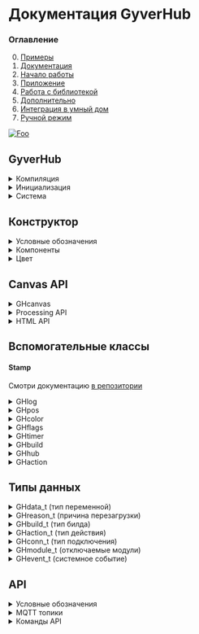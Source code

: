 # Документация GyverHub
### Оглавление
0. [Примеры](https://github.com/GyverLibs/GyverHub/tree/main/examples)
1. [Документация](https://github.com/GyverLibs/GyverHub/wiki)
2. [Начало работы](https://github.com/GyverLibs/GyverHub/wiki/2.-%D0%9D%D0%B0%D1%87%D0%B0%D0%BB%D0%BE-%D1%80%D0%B0%D0%B1%D0%BE%D1%82%D1%8B)
3. [Приложение](https://github.com/GyverLibs/GyverHub/wiki/3.-%D0%9F%D1%80%D0%B8%D0%BB%D0%BE%D0%B6%D0%B5%D0%BD%D0%B8%D0%B5)
4. [Работа с библиотекой](https://github.com/GyverLibs/GyverHub/wiki/4.-%D0%A0%D0%B0%D0%B1%D0%BE%D1%82%D0%B0-%D1%81-%D0%B1%D0%B8%D0%B1%D0%BB%D0%B8%D0%BE%D1%82%D0%B5%D0%BA%D0%BE%D0%B9)
5. [Дополнительно](https://github.com/GyverLibs/GyverHub/wiki/5.-%D0%94%D0%BE%D0%BF%D0%BE%D0%BB%D0%BD%D0%B8%D1%82%D0%B5%D0%BB%D1%8C%D0%BD%D0%BE)
6. [Интеграция в умный дом](https://github.com/GyverLibs/GyverHub/wiki/6.-%D0%98%D0%BD%D1%82%D0%B5%D0%B3%D1%80%D0%B0%D1%86%D0%B8%D1%8F-%D0%B2-%D1%83%D0%BC%D0%BD%D1%8B%D0%B9-%D0%B4%D0%BE%D0%BC)
7. [Ручной режим](https://github.com/GyverLibs/GyverHub/wiki/7.-%D0%A0%D1%83%D1%87%D0%BD%D0%BE%D0%B9-%D1%80%D0%B5%D0%B6%D0%B8%D0%BC)

[![Foo](https://img.shields.io/badge/ENGLISH-VERSION-blueviolet.svg?style=flat-square)](https://github-com.translate.goog/GyverLibs/GyverHub/wiki?_x_tr_sl=ru&_x_tr_tl=en)

## GyverHub
<details>
<summary>Компиляция</summary>

#### Платформа
Библиотека сама определяет, на какой платформе компилируется. Для ESP8266/ESP32 предусмотрен отдельный флаг `GH_ESP_BUILD` (библиотека сама его поднимает), включюащий сетевые возможности в компиляцию. Для создания кросс-платформенного кода можно "прятать" 
код для ESPxx внутри условной конструкции:

```cpp
#ifdef GH_ESP_BUILD
// этот код будет компилироваться только для esp
#endif
```

#### Дефайны настроек
```cpp
// Вводятся до подключения библиотеки
#define ATOMIC_FS_UPDATE  // OTA обновление GZIP файлом
#define GH_ASYNC          // использовать ASYNC библиотеки

// включить сайт в память программы (не нужно загружать файлы в память)
#define GH_INCLUDE_PORTAL

// полное отключение модулей из программы
#define GH_NO_PORTAL    // открытие сайта из памяти esp
#define GH_NO_WS        // WebSocket
#define GH_NO_MQTT      // MQTT
#define GH_NO_FS        // работа с файлами (включая ОТА!)
#define GH_NO_OTA       // ОТА файлом с приложения
#define GH_NO_OTA_URL   // ОТА по URL
```

</details>

<details>
<summary>Инициализация</summary>

Иконки Font Awesome v5 Solid, бесплатный пак:
- [Список иконок](https://fontawesome.com/v5/cheatsheet/free/solid)
- [Поиск иконок](https://fontawesome.com/v5/search?o=r&m=free&s=solid)

> Вставлять САМ СИМВОЛ в "строку", например `""` , `""` , `""`

```cpp
GyverHub;
GyverHub(char* prefix);                                         // + префикс сети
GyverHub(char* prefix, char* name);                             // + имя в списке устройств
GyverHub(char* prefix, char* name, char* icon);                 // + иконка в списке устройств
GyverHub(char* prefix, char* name, char* icon, uint32_t id);    // + вручную задать ID устройства
// примечание: id нужно обязательно задавать для отличных от ESP платформ (для esp генерируется автоматически)
// при задании id у esp он заменит сгенерированный библиотекой
```
</details>

<details>
<summary>Система</summary>

```cpp
// =================== CONFIG ==================
void config(char* nprefix, char* nname, char* nicon, uint32_t nid); // Аналог конструктора
void setVersion(char* v);   // установить версию прошивки для отображения в Info
void begin();               // запустить
void end();                 // остановить
bool tick();                // тикер, вызывать в loop

// ================== MODULES =================
// по умолчанию все модули включены
// модули, отвечающие за связь, нужно настраивать перед вызовом begin()!
void modules.set(uint16_t mods);    // включить модули
void modules.unset(uint16_t mods);  // выключить модули

// можно выбрать несколько модулей с разделителем | 
// modules.set(GH_MOD_DOWNLOAD | GH_MOD_UPLOAD | GH_MOD_INFO);
// modules.unset(GH_MOD_DOWNLOAD | GH_MOD_UPLOAD | GH_MOD_INFO);

bool modules.read(GHmodule_t mod);  // включен ли модуль
void modules.setAll();              // установить все
void modules.unsetAll();            // выключить все

// ==================== PIN ===================
void setPIN(uint32_t npin); // установить пин-код устройства (больше 1000, не может начинаться с 0)
uint32_t getPIN();          // прочитать пин-код

// =================== BUILD ==================
void onBuild(f);        // подключить сборщик интерфейса. Функция вида void f()
void refresh();         // обновить веб-интерфейс. Вызывать внутри обработчика build

// полные свойства
GHbuild getBuild();     // получить свойства текущего билда. Вызывать внутри обработчика build В САМОМ НАЧАЛЕ

// более простой доступ
bool buildRead();           // true - если билдер вызван для set или read операций
const char* actionName();   // вернёт имя компонента в текущем действии
const char* actionValue();  // вернёт значение компонента в текущем действии

// ================== STATUS ==================
void onEvent(f);           // подключить обработчик изменения статуса. Функция вида void f(GHevent_t event, GHconn_t conn)
bool running();             // вернёт true, если система запущена
bool focused();             // true - интерфейс устройства сейчас открыт на сайте или в приложении
bool focused(GHconn_t c);   // проверить фокус по указанному типу связи

// подключить функцию-обработчик перезагрузки. Будет вызвана перед перезагрузкой. Функция вида void f(GHreason_t r)
// только для ESPxx
void onReboot(f);

// =================== CLI ===================
void onCLI(f);          // подключить обработчик входящих сообщений с веб-консоли. Функция вида void f(String& s)
void print(String s);   // отправить текст в веб-консоль
void print(String s, uint32_t color);    // + цвет

// ================= NOTIFY ==================
void sendPush(String text);                     // отправить пуш-уведомление

void sendAlert(String text);                    // показать всплывающее окно

void sendNotice(String text);                   // отправить всплывающее уведомление
void sendNotice(String text, uint32_t color);   // + цвет

// ================= UPDATE ==================
void sendUpdate(String name, String value);     // отправить update вручную с указанием значения

// отправить update по имени компонента (значение будет прочитано в build)
// имена можно передать списком через запятую
// нельзя вызывать внутри build
void sendUpdate(String name);

// ================= CANVAS =================
void sendCanvas(const String& name, GHcanvas& cv);       // отправить холст
void sendCanvasBegin(const String& name, GHcanvas& cv);  // начать отправку холста
void sendCanvasEnd(GHcanvas& cv);                        // закончить отправку холста

// ================== MQTT ==================
// настроить MQTT (только TCP)
void setupMQTT(char* host, uint16_t port);
void setupMQTT(char* host, uint16_t port, char* login, const char* pass);
void setupMQTT(char* host, uint16_t port, char* login, const char* pass, uint8_t qos, bool retained);

void setupMQTT(IPAddress ip, uint16_t port);
void setupMQTT(IPAddress ip, uint16_t port, char* login, const char* pass);
void setupMQTT(IPAddress ip, uint16_t port, char* login, const char* pass, uint8_t qos, bool retained);
// для игнорирования login/pass нужно установить 0

bool online();      // MQTT подключен

void turnOn();      // отправить MQTT LWT команду на включение
void turnOff();     // отправить MQTT LWT команду на выключение

void sendGetAuto(bool v);       // автоматически отправлять новое состояние на get-топик при изменении через set (умолч. false)
void sendGet(String name, String value);    // отправить имя-значение на get-топик (MQTT)

// отправить значение по имени компонента на get-топик (MQTT) (значение будет прочитано в build)
// имена можно передать списком через запятую
// нельзя вызывать внутри build
void sendGet(String name);

// ============== MANUAL BUILD ==============
void onManual(f);                                   // подключить обработчик запроса при ручном соединении. Функция вида void f(String& s, GHconn_t conn, bool broadcast)
void parse(char* url, GHconn_t conn);               // парсить команду вида PREFIX/ID/HUB_ID/CMD/NAME=VALUE, указать тип подключения
void parse(char* url, char* var, GHconn_t conn);    // парсить команду вида PREFIX/ID/HUB_ID/CMD/NAME, value отдельно, указать тип подключения

// установить размер буфера строки для сборки интерфейса в режиме MANUAL
// 0 - интерфейс будет собран и отправлен цельной строкой, иначе пакет будет отправляться частями размером с буфер
void setBufferSize(uint16_t size);
```
</details>

## Конструктор
<details>
<summary>Условные обозначения</summary>

- `String` - для краткости под этим типом подразумевается `String`
    - `func("текст в кавычках");`  - строки const char*
    - `func(F("строка в flash"));` - строки, сохранённые в Flash памяти через F() - `F("строка")`
    - `String s; func(s);`         - String строки, объявленные выше
    - `func(String(123) + 456);`   - String строки, объявленные внутри (не рекомендуется)
- `FSTR` - для краткости под этим типом подразумевается `const __FlashStringHelper*`
    - `func(F("строка в flash"));` - строки, сохранённые в Flash памяти через F() - `F("строка")`
- `ИМЯ` - уникальное имя компонента. Строка в любом виде (оптимальнее всего - `F("строка")`)
- `НАЗВАНИЕ` - название блока (подпись). Строка в любом виде (оптимальнее всего - `F("строка")`). Чтобы полностью убрать название, нужно передать константу `GH_NO_LABEL`
- `ЦВЕТ` - цвет компонента типа `uint32_t` или `GHcolor`. Можно передать цвет из стандартного списка цветов `GH_RED`, `GH_BLUE`... (см. ниже)
- `void* var` - переменная *любого типа*, переданная в функцию по адресу. Компоненты сами изменяют значения переменных при действиях с приложения. Если автоматическое изменение не нужно - передай `0` вместо адреса.
- `ТИП` - тип "подключенной" в предыдущем аргументе переменной. Смотри типы `GHdata_t` ниже. Если переменная не передана (передан `0`), тип можно указать `GH_NULL`
- `...` - пропущенные функции, аргументы в них стоят "по умолчанию"

</details>

<details>
<summary>Компоненты</summary>

```cpp
// ========================== ВИДЖЕТ ==========================
void BeginWidgets();            // начать строку виджетов
void BeginWidgets(int высота);  // + указать минимальную высоту в px
void EndWidgets();              // завершить строку виджетов
void WidgetSize(int ширина);    // ширина следующего виджета

// ======================== ОФОРМЛЕНИЕ ========================
void Space();               // пустое место (в режиме виджетов - пустой виджет)
void Space(int высота);     // + настройка высоты в px
void Title(String text);    // заголовок

// ===================== ПАССИВНЫЙ ТЕКСТ ======================
// крупный цветной текст
// размер шрифта умолч. 40
void Label(ИМЯ);
...
void Label(ИМЯ, String текст, НАЗВАНИЕ, ЦВЕТ, int размер);

// дисплей. Для переноса строк используй символ '\n'
// к-во строк умолч. 2, размер шрифта умолч. 40
void Display(ИМЯ);
...
void Display(ИМЯ, String текст, НАЗВАНИЕ, ЦВЕТ, int строк, int размер);

// блок для HTML кода
void HTML(ИМЯ);
...
void HTML(ИМЯ, String текст, НАЗВАНИЕ);

// ========================== SCRIPT ===========================
// JavaScript код, будет исполнен в eval()
void JS(String код);

// ============================ LOG =============================
// вывод лога
void Log(ИМЯ, GHlog* log);
void Log(ИМЯ, GHlog* log, НАЗВАНИЕ);

// ========================= ИНДИКАЦИЯ ==========================
// светодиод
void LED(ИМЯ);
...
void LED(ИМЯ, bool value, НАЗВАНИЕ, String иконка);

// индикаторная шкала
// здесь текст - будет выведен после значения (например "°C")
void Gauge(ИМЯ);
...
void Gauge(ИМЯ, float value, String текст, НАЗВАНИЕ, float minv, float maxv, float step, uint32_t color);

// ======================== НАВИГАЦИЯ =========================
// вкладки, передать список пунктов через запятую
bool Tabs(ИМЯ, uint8_t* var, String список);
bool Tabs(ИМЯ, uint8_t* var, String список, НАЗВАНИЕ);
// ДОДЕЛАТЬ ЦВЕТ

// ========================== КНОПКИ ==========================
// кнопка с текстом
// размер_текста умолч. 22
bool Button(ИМЯ);
...
bool Button(ИМЯ, bool* var, НАЗВАНИЕ, ЦВЕТ, int размер_текста);

// кнопка с иконкой
// размер_текста умолч. 50
bool ButtonIcon(ИМЯ);
...
bool ButtonIcon(ИМЯ, bool* var, НАЗВАНИЕ, ЦВЕТ, int размер_текста);

// =========================== ВВОД ===========================
// ввод любых данных
// max - макс. символов
bool Input(ИМЯ);
...
bool Input(ИМЯ, void* var, ТИП, НАЗВАНИЕ, int max, ЦВЕТ);

// пароль
bool Pass(ИМЯ);
...
bool Pass(ИМЯ, void* var, ТИП, НАЗВАНИЕ, int max, ЦВЕТ);

// слайдер
// мин и макс умолч. 0 и 100, шаг умолч. 1
bool Slider(ИМЯ);
...
bool Slider(ИМЯ, void* var, ТИП, НАЗВАНИЕ, float min, float max, float step, ЦВЕТ);

// спиннер
// мин и макс умолч. 0 и 100, шаг умолч. 1
bool Spinner(ИМЯ);
...
bool Spinner(ИМЯ, void* var, ТИП, НАЗВАНИЕ, float min, float max, float step, ЦВЕТ);

// джойстик
// center - возвращать джойстик в центр [умолч. 1 - вкл]
// exp - значение по экспоненте [умолч. 0 - выкл]
bool Joystick(ИМЯ, GHpos* pos);
...
bool Joystick(ИМЯ, GHpos* pos, bool center, bool exp, НАЗВАНИЕ, ЦВЕТ);

// всплывающее окно ввода
// для активации отправь sendUpdate() с именем и пустой строкой или новым текстом для окна
bool Prompt(VSPTR name)
...
bool Prompt(VSPTR name, void* var, GHdata_t type, НАЗВАНИЕ);

// ======================== ВЫКЛЮЧАТЕЛИ ========================
// выключатель
bool Switch(ИМЯ);
...
bool Switch(ИМЯ, bool* var, НАЗВАНИЕ, ЦВЕТ);

// выключатель-иконка
bool SwitchIcon(ИМЯ);
...
bool SwitchIcon(ИМЯ, bool* var, НАЗВАНИЕ, String текст, ЦВЕТ);

// выключатель-текст
bool SwitchText(ИМЯ);
...
bool SwitchText(ИМЯ, bool* var, НАЗВАНИЕ, String текст, ЦВЕТ);

// всплывающее окно с кнопками ОК и ОТМЕНА
// для активации отправь sendUpdate() с именем и пустой строкой или новым текстом для окна
bool Confirm(VSPTR name);
...
bool Confirm(VSPTR name, bool* var, НАЗВАНИЕ);

// =========================== ВРЕМЯ ===========================
// ввод даты
bool Date(ИМЯ, Stamp* var);
...
bool Date(ИМЯ, Stamp* var, НАЗВАНИЕ, ЦВЕТ);

// ввод времени
bool Time(ИМЯ, Stamp* var);
...
bool Time(ИМЯ, Stamp* var, НАЗВАНИЕ, ЦВЕТ);

// ввод даты и времени
bool DateTime(ИМЯ, Stamp* var);
...
bool DateTime(ИМЯ, Stamp* var, НАЗВАНИЕ, ЦВЕТ);

// =========================== ВЫБОР ===========================
// выбор, передать список пунктов через запятую
bool Select(ИМЯ, uint8_t* var, String список);
...
bool Select(ИМЯ, uint8_t* var, String список, НАЗВАНИЕ, ЦВЕТ);

// флаги, передать список пунктов через запятую
bool Flags(ИМЯ, GHflags* var, String текст);
...
bool Flags(ИМЯ, GHflags* var, String текст, НАЗВАНИЕ, ЦВЕТ);

// цвет
bool Color(ИМЯ, GHcolor* var);
bool Color(ИМЯ, GHcolor* var, НАЗВАНИЕ);

// ========================== CANVAS ===========================
// размеры холста по умолч. 400x300px
// пустой холст
bool Canvas(ИМЯ);
...
bool Canvas(ИМЯ, ШИРИНА, ВЫСОТА, GHcanvas* cv, GHpos* pos, НАЗВАНИЕ);

// начать холст с рисунком
bool BeginCanvas(ИМЯ);
...
bool BeginCanvas(ИМЯ, ШИРИНА, ВЫСОТА, GHcanvas* cv, GHpos* pos, НАЗВАНИЕ);

// закончить холст с рисунком
void EndCanvas();

// =========================== DUMMY ===========================
// пустой компонент, не отображается в интерфейсе
// но может быть опрошен и установлен через MQTT и прямые запросы
bool Dummy(ИМЯ);
bool Dummy(ИМЯ, void* var, ТИП);
```
</details>

<details>
<summary>Цвет</summary>

```cpp
GH_RED      // 0xcb2839
GH_ORANGE   // 0xd55f30
GH_YELLOW   // 0xd69d27
GH_GREEN    // 0x37A93C
GH_MINT     // 0x25b18f
GH_AQUA     // 0x2ba1cd
GH_BLUE     // 0x297bcd
GH_VIOLET   // 0x825ae7
GH_PINK     // 0xc8589a
```
</details>

## Canvas API
<details>
<summary>GHcanvas</summary>

```cpp
void extBuffer(String* sptr);   // подключить внешний буфер
void clearBuffer();             // очистить буфер (внутренний)
void custom(String s);          // добавить строку кода на js
```
</details>

<details>
<summary>Processing API</summary>

https://processing.org/reference/
```cpp
// =============== BACKGROUND ===============
void clear();                           // очистить полотно
void background();                      // залить полотно установленным в fill() цветом
void background(uint32_t hex);          // залить полотно указанным цветом
void background(uint32_t hex, a);       // залить полотно указанным цветом + прозрачность 0-255

// ================== FILL ==================
void noFill();                          // отключить заливку (по умолч. вкл)
void fill(uint32_t hex);                // выбрать цвет заливки
void fill(uint32_t hex, uint8_t a);     // выбрать цвет заливки + прозрачность 0-255

// ================= STROKE =================
void noStroke();                        // отключить обводку (по умолч. вкл)
void stroke(uint32_t hex);              // выбрать цвет обводки
void stroke(uint32_t hex, uint8_t a);   // выбрать цвет обводки + прозрачность 0-255
void strokeWeight(int v);               // толщина обводки, px

// соединение линий: CV_MITER (умолч), CV_BEVEL, CV_ROUND
// https://processing.org/reference/strokeJoin_.html
void strokeJoin(v);

// края линий: CV_PROJECT (умолч), CV_ROUND, CV_SQUARE
// https://processing.org/reference/strokeCap_.html
void strokeCap(v);

// =============== PRIMITIVES ===============
void point(int x, int y);               // точка
void circle(int x, int y, int r);       // окружность (x, y, радиус), px
void line(int x1, int y1, int x2, int y2);  // линия (координаты начала и конца)
void square(int x, int y, int w);       // квадрат
void rect(int x, int y, int w, int h);  // прямоугольник
void triangle(int x1, int y1, int x2, int y2, int x3, int y3);  // треугольник (координаты углов)
void quadrangle(int x1, int y1, int x2, int y2, int x3, int y3, int x4, int y4);    // четырёхугольник (координаты углов)

// режим окружности: CV_CENTER (умолч), CV_CORNER
// https://processing.org/reference/ellipseMode_.html
void ellipseMode(mode);

// режим прямоугольника: CV_CORNER (умолч), CV_CORNERS, CV_CENTER, CV_RADIUS
// https://processing.org/reference/rectMode_.html
void rectMode(mode);

// ================== TEXT ==================
void text(const String& text, int x, int y, int w = 0); // вывести текст, опционально макс длина
void textFont(const char* name);    // шрифт
void textSize(int size);            // размер шрифта, px

// выравнивание текста
// h: CV_LEFT, CV_CENTER, CV_RIGHT
// v: TXT_TOP, TXT_BOTTOM, TXT_CENTER, TXT_BASELINE
// https://processing.org/reference/textAlign_.html
void textAlign(h, v);

// ================= SYSTEM =================
void push();    // сохранить конфигурацию полотна
void pop();     // восстановить конфигурацию полотна
```
</details>

<details>
<summary>HTML API</summary>

https://www.w3schools.com/tags/ref_canvas.asp

```cpp
void fillStyle(uint32_t hex);               // цвет заполнения
void fillStyle(uint32_t hex, uint8_t a);    // цвет заполнения

void strokeStyle(uint32_t hex);             // цвет обводки
void strokeStyle(uint32_t hex, uint8_t a);  // цвет обводки

void shadowColor(uint32_t hex);             // цвет тени
void shadowColor(uint32_t hex, uint8_t a);  // цвет тени

void shadowBlur(int v);         // размытость тени, px
void shadowOffsetX(int v);      // отступ тени, px
void shadowOffsetY(int v);      // отступ тени, px

// края линий: CV_BUTT (умолч), CV_ROUND, CV_SQUARE
// https://www.w3schools.com/tags/canvas_linecap.asp
void lineCap(v);

// соединение линий: CV_MITER (умолч), CV_BEVEL, CV_ROUND
// https://www.w3schools.com/tags/canvas_linejoin.asp
void lineJoin(v);

// ширина линий, px
void lineWidth(int v);

// длина соединения CV_MITER, px
// https://www.w3schools.com/tags/canvas_miterlimit.asp
void miterLimit(int v);

// шрифт: "30px Arial"
// https://www.w3schools.com/tags/canvas_font.asp
void font(const String& v);

// выравнивание текста: CV_START (умолч), CV_END, CV_CENTER, CV_LEFT, CV_RIGHT
// https://www.w3schools.com/tags/canvas_textalign.asp
void textAlign(v);

// позиция текста: CV_ALPHABETIC (умолч), CV_TOP, CV_HANGING, CV_MIDDLE, CV_IDEOGRAPHIC, CV_BOTTOM
// https://www.w3schools.com/tags/canvas_textbaseline.asp
void textBaseline(v);

// прозрачность рисовки, 0.0-1.0
void globalAlpha(float v);

// тип наложения графики: CV_SRC_OVER (умолч), CV_SRC_ATOP, CV_SRC_IN, CV_SRC_OUT, CV_DST_OVER, CV_DST_ATOP, CV_DST_IN, CV_DST_OUT, CV_LIGHTER, CV_COPY, CV_XOR
// https://www.w3schools.com/tags/canvas_globalcompositeoperation.asp
void globalCompositeOperation(v);

void _rect(int x, int y, int w, int h);         // прямоугольник
void fillRect(int x, int y, int w, int h);      // закрашенный прямоугольник
void strokeRect(int x, int y, int w, int h);    // обведённый прямоугольник
void clearRect(int x, int y, int w, int h);     // очистить область
void fill();                                    // залить
void stroke();                                  // обвести
void beginPath();                               // начать путь
void moveTo(int x, int y);                      // переместить курсор
void closePath();                               // завершить путь (провести линию на начало)
void lineTo(int x, int y);                      // нарисовать линию от курсора

// ограничить область рисования
// https://www.w3schools.com/tags/canvas_clip.asp
void clip();

// провести кривую
// https://www.w3schools.com/tags/canvas_quadraticcurveto.asp
void quadraticCurveTo(int cpx, int cpy, int x, int y);

// провести кривую Безье
// https://www.w3schools.com/tags/canvas_beziercurveto.asp
void bezierCurveTo(int cp1x, int cp1y, int cp2x, int cp2y, int x, int y);

// провести дугу
// https://www.w3schools.com/tags/canvas_arc.asp
void arc(int x, int y, int r, int sa = 0, int ea = 360, bool ccw = 0);

// скруглить
// https://www.w3schools.com/tags/canvas_arcto.asp
void arcTo(int x1, int y1, int x2, int y2, int r);

// масштабировать область рисования
// https://www.w3schools.com/tags/canvas_scale.asp
void scale(int sw, int sh);

// вращать область рисования
// https://www.w3schools.com/tags/canvas_rotate.asp
void rotate(int v);

// перемещать область рисования
// https://www.w3schools.com/tags/canvas_translate.asp
void translate(int x, int y);

// вывести закрашенный текст, опционально макс. длина
void fillText(const String& text, int x, int y, int w = 0);

// вывести обведённый текст, опционально макс. длина
void strokeText(const String& text, int x, int y, int w = 0);

// вывести картинку
// https://www.w3schools.com/tags/canvas_drawimage.asp
void drawImage(const String& img, int x, int y);
void drawImage(const String& img, int x, int y, int w, int h);
void drawImage(const String& img, int sx, int sy, int sw, int sh, int x, int y, int w, int h);

// сохранить конфигурацию полотна
// https://developer.mozilla.org/en-US/docs/Web/API/CanvasRenderingContext2D/save
void save();

// восстановить конфигурацию полотна
// https://developer.mozilla.org/en-US/docs/Web/API/CanvasRenderingContext2D/restore
void restore();
```
</details>

## Вспомогательные классы
#### Stamp
Смотри документацию [в репозитории](https://github.com/GyverLibs/Stamp)

<details>
<summary>GHlog</summary>

```cpp
// в лог можно делать print()/println()
void begin(int n = 64);     // начать и указать размер буфера
void end();                 // остановить
void read(String* s);       // прочитать в строку
String read();              // прочитать строкой
void clear();               // очистить
bool available();           // есть данные
bool state();               // запущен
int length();               // длина
```
</details>

<details>
<summary>GHpos</summary>

```cpp
// содержит координаты для обработки холста и джойстика
int16_t x();
int16_t y();

// индикатор того, что координаты изменились
// автоматически сбросится в false
bool changed();
```
</details>

<details>
<summary>GHcolor</summary>

```cpp
// содержит 3 компонента цвета
uint8_t r;
uint8_t g;
uint8_t b;

// конструктор
GHcolor(uint32_t col);
GHcolor(uint8_t nr, uint8_t ng, uint8_t nb);

// установить
void setRGB(uint8_t nr, uint8_t ng, uint8_t nb);
void setHEX(uint32_t hex);

// преобразовать в 24-бит цвет
uint32_t getHEX();
```
</details>

<details>
<summary>GHflags</summary>

```cpp
// хранит однобитные флаги, максимум 16 штук
uint16_t flags;

GHflags(uint16_t nflags);

// установить флаг под номером idx в значение val
void set(uint8_t idx, uint8_t val);

// получить значение флага под номером idx
uint8_t get(uint8_t idx);

// вывести строкой вида 010101010
String toString();
```
</details>

<details>
<summary>GHtimer</summary>

```cpp
// простенький таймер на millis()
void start();
void start(uint32_t ms);
void start(uint32_t ms, uint8_t seconds);
void start(uint32_t ms, uint8_t seconds, uint8_t minutes);
void start(uint32_t ms, uint8_t seconds, uint8_t minutes, uint8_t hours);
void start(uint32_t ms, uint8_t seconds, uint8_t minutes, uint8_t hours, uint8_t days);

void stop();
bool ready();
```
</details>

<details>
<summary>GHbuild</summary>

```cpp
GHbuild_t type;     // тип билда
GHhub hub;          // данные клиента
GHaction action;    // действие
```
</details>

<details>
<summary>GHhub</summary>

```cpp
GHconn_t conn;      // тип соединения
char id[9];         // id клиента
```
</details>

<details>
<summary>GHaction</summary>

```cpp
GHaction_t type;        // тип действия 
const char* name;       // имя компонента
const char* value;      // значение компонента

String nameString();    // получить имя как String
int32_t valueInt();     // получить значение как int (32 бит)
float valueFloat();     // получить значение как float
```
</details>

## Типы данных
<details>
<summary>GHdata_t (тип переменной)</summary>

```cpp
GH_NULL     // нет

GH_STR      // String
GH_CSTR     // char[]

GH_BOOL     // bool
GH_INT8     // int8_t
GH_UINT8    // uint8_t
GH_INT16    // int16_t
GH_UINT16   // uint16_t
GH_INT32    // int32_t
GH_UINT32   // uint32_t

GH_FLOAT    // float
GH_DOUBLE   // double

GH_COLOR    // GHcolor
GH_FLAGS    // GHflags
GH_STAMP    // Stamp
GH_POS      // GHpos
```
</details>

<details>
<summary>GHreason_t (причина перезагрузки)</summary>

```cpp
GH_REB_NONE
GH_REB_BUTTON       // по кнопке с сайта
GH_REB_OTA          // после ОТА обновления
GH_REB_OTA_URL      // после OTA обновления по URL
```
</details>

<details>
<summary>GHbuild_t (тип билда)</summary>

```cpp
GH_BUILD_NONE       // нет
GH_BUILD_ACTION     // действие GHaction_t
GH_BUILD_COUNT      // измерение размера пакета
GH_BUILD_READ       // чтение значения по имени (get, update)
GH_BUILD_UI         // сборка интерфейса для отправки
GH_BUILD_TG         // сборка для Telegram
```
</details>

<details>
<summary>GHaction_t (тип действия)</summary>

```cpp
GH_ACTION_NONE      // нет
GH_ACTION_SET       // установка значения
GH_ACTION_PRESS     // кнопка нажата
GH_ACTION_RELEASE   // кнопка отпущена
```
</details>

<details>
<summary>GHconn_t (тип подключения)</summary>

```cpp
GH_SERIAL
GH_BT
GH_WS
GH_MQTT
GH_SYSTEM
```
</details>

<details>
<summary>GHmodule_t (отключаемые модули)</summary>

```cpp
GH_MOD_INFO     // разрешить вкладку инфо
GH_MOD_FSBR     // разрешить вкладку менеджера файлов
GH_MOD_FORMAT   // разрешить форматирование FS
GH_MOD_DOWNLOAD // разрешить скачивание
GH_MOD_UPLOAD   // разрешить загрузку
GH_MOD_OTA      // разрешить ОТА
GH_MOD_OTA_URL  // разрешить ОТА по URL
GH_MOD_REBOOT   // разрешить перезагрузку из инфо
GH_MOD_SET      // разрешить установку значений
GH_MOD_CLICK    // разрешить клики
GH_MOD_READ     // разрешить чтение
GH_MOD_DELETE   // разрешить удаление файлов
GH_MOD_RENAME   // разрешить переименование файлов
```
</details>

<details>
<summary>GHevent_t (системное событие)</summary>

```cpp
GH_IDLE
GH_START
GH_STOP

GH_CONNECTING
GH_CONNECTED
GH_DISCONNECTED
GH_ERROR

GH_UNKNOWN
GH_DISCOVER_ALL
GH_DISCOVER
GH_FOCUS
GH_UNFOCUS

GH_SET
GH_CLICK
GH_CLI
GH_PING

GH_READ_HOOK
GH_SET_HOOK
GH_INFO
GH_REBOOT
GH_FSBR
GH_FORMAT
GH_DELETE
GH_RENAME

GH_DOWNLOAD
GH_DOWNLOAD_CHUNK
GH_DOWNLOAD_ERROR
GH_DOWNLOAD_ABORTED
GH_DOWNLOAD_FINISH

GH_UPLOAD
GH_UPLOAD_CHUNK
GH_UPLOAD_ERROR
GH_UPLOAD_ABORTED
GH_UPLOAD_FINISH

GH_OTA
GH_OTA_CHUNK
GH_OTA_ERROR
GH_OTA_ABORTED
GH_OTA_FINISH

GH_OTA_URL
```
</details>


## API

<details>
<summary>Условные обозначения</summary>

| Имя      | Значение                |
|:---------|:------------------------|
| `PREFIX` | префикс сети            |
| `HUB_ID` | ID клиента (8 символов) |
| `ID`     | ID устройства           |
| `CMD`    | команда                 |
| `NAME`   | имя команды             |
| `VALUE`  | значение                |

</details>

<details>
<summary>MQTT топики</summary>

#### Для подписки
| topic                     | value                     | Описание        |
|:--------------------------|:--------------------------|:----------------|
| `PREFIX/hub/ID/get/NAME`  | `VALUE`                   | get-топик       |
| `PREFIX/hub/ID/status`    | `'online'`<br>`'offline'` | Статус топик    |

#### Для отправки
| topic                        | value   | Описание                |
|:-----------------------------|:--------|:------------------------|
| `PREFIX/ID/read/NAME`        |         | Прочиать (в get-топик)  |
| `PREFIX/ID/set/NAME`         | `VALUE` | Установить              |

</details>

<details>
<summary>Команды API</summary>

### MQTT
#### Для подписки

| topic                 | Описание          |
|:----------------------|:------------------|
| `PREFIX/hub`          | Broadcast ответы  |
| `PREFIX/hub/HUB_ID/#` | Ответы клиенту    |
| `PREFIX/hub/ID/get/#` | get топик         |

#### Для отправки

| topic                       | value    | Ответ        | Описание               |
|:----------------------------|:---------|:-------------|:-----------------------|
| `PREFIX`                    | `HUB_ID` | `{discover}` | discover all           |
| `PREFIX/ID`                 | `HUB_ID` | `{discover}` | discover               |
| `PREFIX/ID/HUB_ID/CMD`      |          | `{...}`      | command                |
| `PREFIX/ID/HUB_ID/CMD/NAME` |          | `{...}`      | command + name         |
| `PREFIX/ID/HUB_ID/CMD/NAME` | `VALUE`  | `{...}`      | command + name + value |

### HTTP hook
Для использования WS обнаружения через HTTP hook устройство должно ответить на HTTP запрос `/hub_discover_all` на 80 порту ответом `OK`.

### URL

| URL                               | Ответ        | Описание               |
|:----------------------------------|:-------------|:-----------------------|
| `PREFIX`                          | `{discover}` | discover all           |
| `PREFIX/ID`                       | `{discover}` | discover               |
| `PREFIX/ID/HUB_ID/CMD`            | `...`        | command                |
| `PREFIX/ID/HUB_ID/CMD/NAME`       | `...`        | command + name         |
| `PREFIX/ID/HUB_ID/CMD/NAME=VALUE` | `...`        | command + name + value |

### Команды

| CMD           | Ответ                                 | Описание          |
|:--------------|:--------------------------------------|:------------------|
| `focus`       | `{ui}`                                | Запрос интерфейса |
| `ping`        | `{OK}`                                | Пинг              |
| `unfocus`     |                                       | Закрыть           |
| `info`        | `{info}`<br>`{ERR}`                   | Вкладка инфо      |
| `fsbr`        | `{fsbr}`<br>`{ERR}`<br>`{fs_error}`   | Вкладка файлов    |
| `format`      | `{OK}`<br>`{ERR}`                     | Форматировать FS  |
| `reboot`      | `{OK}`<br>`{ERR}`                     | Перезагрузить     |
| `fetch_chunk` | `{fetch_next_chunk}`<br>`{fetch_err}` | Скачивание        |


| CMD            | NAME                 | VALUE                  | Ответ                                | Описание                       |
|:---------------|:---------------------|:-----------------------|:-------------------------------------|:-------------------------------|
| `set`          | имя компонента       | значение компонента    | `{ui}`<br>`{OK}`                     | Установка значения             |
| `click`        | имя компонента       | `1` нажат, `2` отпущен | `{ui}`<br>`{OK}`                     | Клик                           |
| `cli`          | `'cli'`              | текст                  | `{OK}`                               | Отправка текста из консоли     |
| `delete`       | путь файла           |                        | `{fsbr}`<br>`{ERR}`                  | Удалить файл                   |
| `rename`       | путь файла           | новый путь файла       | `{fsbr}`<br>`{ERR}`                  | Переименовать/переместить файл |
| `fetch`        | путь файла           |                        | `{fetch_start}`<br>`{fetch_err}`     | Скачать файл                   |
| `upload`       | путь файла           |                        | `{upload_start}`<br>`{upload_err}`   | Начать загрузку файла          |
| `upload_chunk` | `'next'`<br>`'last'` | данные                 | `{upload_next_chunk}`<br>`{upload_end}`<br>`{upload_err}`    | Загрузка файла                 |
| `ota`          | `'flash'`<br>`'fs'`  |                        | `{ota_start}`<br>`{ota_err}`         | Начать OTA обновление          |
| `ota_chunk`    | `'next'`<br>`'last'` | данные                 | `{ota_next_chunk}`<br>`{ota_end}`<br>`{ota_err}`             | OTA обновление                 |
| `ota_url`      | `'flash'`<br>`'fs'`  | ссылка                 | `{OK}`<br>`{ERR}`                    | Начать OTA обновление из URL   |

Пакеты, отправляемые по инициативе устройства
- `{print}` - печать в консоль
- `{update}` - пакет обновлений
- `{push}` - уведомление

</details>